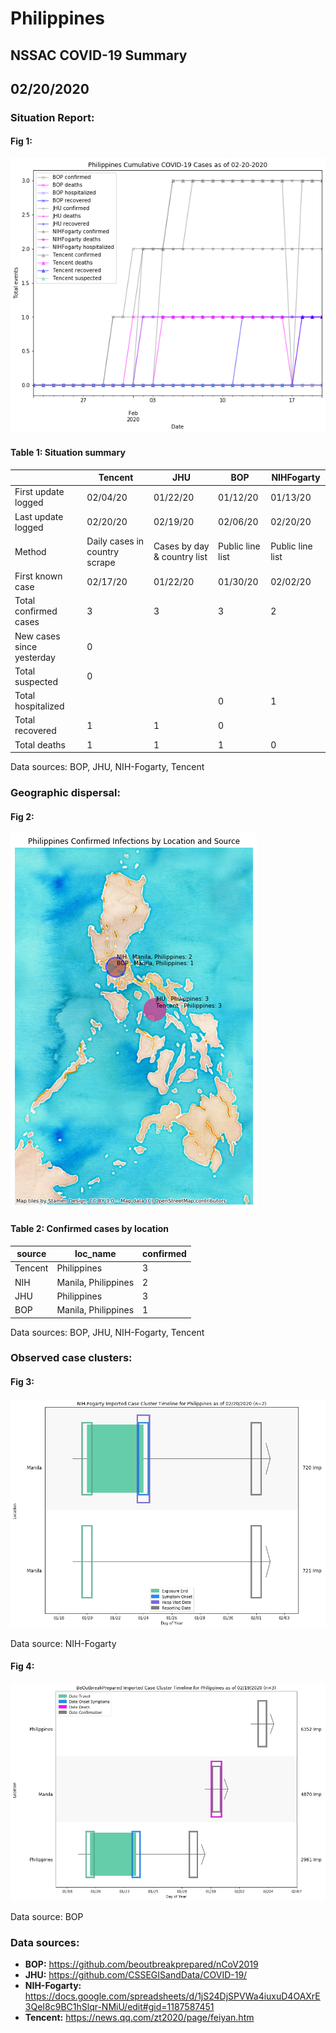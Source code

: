 # Philippines
## NSSAC COVID-19 Summary
## 02/20/2020



### Situation Report:
#### Fig 1:
![Philippines cases](../merged_histories/Philippines_merged_histories.png)

#### Table 1: Situation summary


|                           | Tencent                       | JHU                         | BOP              | NIHFogarty       |
|---------------------------|-------------------------------|-----------------------------|------------------|------------------|
| First update logged       | 02/04/20                      | 01/22/20                    | 01/12/20         | 01/13/20         |
| Last update logged        | 02/20/20                      | 02/19/20                    | 02/06/20         | 02/20/20         |
| Method                    | Daily cases in country scrape | Cases by day & country list | Public line list | Public line list |
| First known case          | 02/17/20                      | 01/22/20                    | 01/30/20         | 02/02/20         |
| Total confirmed cases     | 3                             | 3                           | 3                | 2                |
| New cases since yesterday | 0                             |                             |                  |                  |
| Total suspected           | 0                             |                             |                  |                  |
| Total hospitalized        |                               |                             | 0                | 1                |
| Total recovered           | 1                             | 1                           | 0                |                  |
| Total deaths              | 1                             | 1                           | 1                | 0                |

Data sources: BOP, JHU, NIH-Fogarty, Tencent


### Geographic dispersal:
#### Fig 2:
![Philippines mapped](../case_locs/Philippines_case_locs.png)

#### Table 2: Confirmed cases by location


| source   | loc_name            |   confirmed |
|----------|---------------------|-------------|
| Tencent  | Philippines         |           3 |
| NIH      | Manila, Philippines |           2 |
| JHU      | Philippines         |           3 |
| BOP      | Manila, Philippines |           1 |

Data sources: BOP, JHU, NIH-Fogarty, Tencent


### Observed case clusters:
#### Fig 3:
![Philippines cases](../cluster_analysis/Philippines_imported_cases_NIHFogarty.png)



Data source: NIH-Fogarty


#### Fig 4:
![Philippines cases](../cluster_analysis/Philippines_imported_cases_BOP.png)



Data source: BOP


### Data sources:
* **BOP:** https://github.com/beoutbreakprepared/nCoV2019
* **JHU:** https://github.com/CSSEGISandData/COVID-19/
* **NIH-Fogarty:** https://docs.google.com/spreadsheets/d/1jS24DjSPVWa4iuxuD4OAXrE3QeI8c9BC1hSlqr-NMiU/edit#gid=1187587451
* **Tencent:** https://news.qq.com/zt2020/page/feiyan.htm

<!-- Global site tag (gtag.js) - Google Analytics -->
<script async src="https://www.googletagmanager.com/gtag/js?id=UA-158816269-1"></script>
<script>
  window.dataLayer = window.dataLayer || [];
  function gtag(){dataLayer.push(arguments);}
  gtag('js', new Date());

  gtag('config', 'UA-158816269-1');
</script>